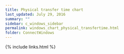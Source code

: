 ```yaml
---
title: Physical transfer time chart
last_updated: July 29, 2016
summary: ""
sidebar: c_windows_sidebar
permalink: windows_chart_physical_transfertime.html
folder: ConnectWindows
---
```





{% include links.html %}
